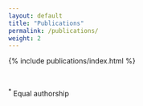```yaml
---
layout: default
title: "Publications"
permalink: /publications/
weight: 2
---
```


{% include publications/index.html %}

<br>

<sup>*</sup> Equal authorship